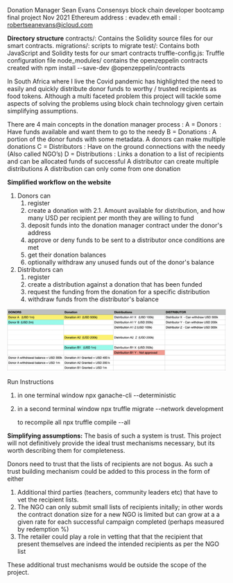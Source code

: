 Donation Manager
Sean Evans Consensys block chain developer bootcamp final project
Nov 2021
Ethereum address : evadev.eth
email : robertseanevans@icloud.com

**Directory structure**
contracts/: Contains the Solidity source files for our smart contracts.
migrations/: scripts to migrate
test/: Contains both JavaScript and Solidity tests for our smart contracts
truffle-config.js: Truffle configuration file
node_modules/ contains the openzeppelin contracts created with npm install --save-dev @openzeppelin/contracts

In South Africa where I live the Covid pandemic has highlighted the need to easily and quickly distribute donor funds to worthy / trusted recipients as food tokens. Although a multi faceted problem this project will tackle some aspects of solving the problems using block chain technology given certain simplifying assumptions.

There are 4 main concepts in the donation manager process :
A = Donors        : Have funds available and want them to go to the needy
B = Donations     : A portion of the donor funds with some metadata.
                    A donors can make multiple donations
C = Distributors  : Have on the ground connections with the needy (Also called NGO’s)
D = Distributions : Links a donation to a list of recipients and can be allocated funds of successful
                    A distributor can create multiple distributions
                    A distribution can only come from one donation

**Simplified workflow on the website**
1. Donors can
    1. register
    2. create a donation with
        2.1. Amount available for distribution, and how many USD per recipient per month they are willing to fund
    3. deposit funds into the donation manager contract under the donor's address
    4. approve or deny funds to be sent to a distributor once conditions are met
    5. get their donation balances
    6. optionally withdraw any unused funds out of the donor's balance
2. Distributors can
    1. register
    2. create a distribution against a donation that has been funded
    3. request the funding from the donation for a specific distribution
    4. withdraw funds from the distributor's balance  

![Screenshot](flow.png)

Run Instructions
1. in one terminal window
    npx ganache-cli --deterministic
2. in a second terminal window
   npx truffle migrate --network development

   to recompile all
   npx truffle compile --all

**Simplifying assumptions:**
The basis of such a system is trust. This project will not definitively provide the ideal trust mechanisms necessary, but its worth describing them for completeness.

Donors need to trust that the lists of recipients are not bogus. As such a trust building mechanism could be added to this process in the form of either
1. Additional third parties (teachers, community leaders etc) that have to vet the recipient lists.
2. The NGO can only submit small lists of recipients initally; in other words the contract donation size for a new NGO is limited but can grow at a a given rate for each successful campaign completed (perhaps measured by redemption %)
3. The retailer could play a role in vetting that that the recipient that present themselves are indeed the intended recipients as per the NGO list

These additional trust mechanisms would be outside the scope of the project.
